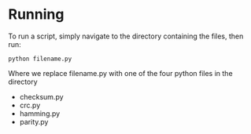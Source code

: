 # Running

To run a script, simply navigate to the directory containing the files, then run:

```
python filename.py
```
Where we replace filename.py with one of the four python files in the directory
<ul>
<li>checksum.py</li>
<li>crc.py</li>
<li>hamming.py</li>
<li>parity.py</li>
</ul>